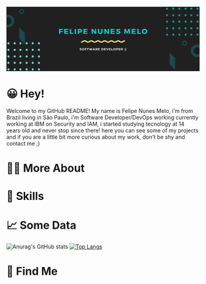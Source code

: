 [![Header](https://github.com/felipemelonunes09/felipemelonunes09/blob/main/assets/presentation-header.png "Header")](https://github.com/felipemelonunes09/felipemelonunes09/blob/main/assets/img-header.jpg)

# 😀 Hey!
Welcome to my GitHub README! My name is Felipe Nunes Melo, i'm from Brazil living in São Paulo, i'm Software Developer/DevOps working currently working at IBM on Security and IAM, i started studying tecnology at 14 years old and never stop since there! here you can see some of my projects and if you are a little bit more curious about my work, don't be shy and contact me ;)

# 💁‍♂️ More About

# 🔧 Skills

# 📈 Some Data 
![Anurag's GitHub stats](https://github-readme-stats.vercel.app/api?username=felipemelonunes09&show_icons=true&theme=radical)
[![Top Langs](https://github-readme-stats.vercel.app/api/top-langs/?username=felipemelonunes09)](https://github.com/anuraghazra/github-readme-stats)


# 🔎 Find Me


 

<!--
**felipemelonunes09/felipemelonunes09** is a ✨ _special_ ✨ repository because its `README.md` (this file) appears on your GitHub profile.

Here are some ideas to get you started:

- 🔭 I’m currently working on ...
- 🌱 I’m currently learning ...
- 👯 I’m looking to collaborate on ...
- 🤔 I’m looking for help with ...
- 💬 Ask me about ...
- 📫 How to reach me: ...
- 😄 Pronouns: ...
- ⚡ Fun fact: ...
-->

